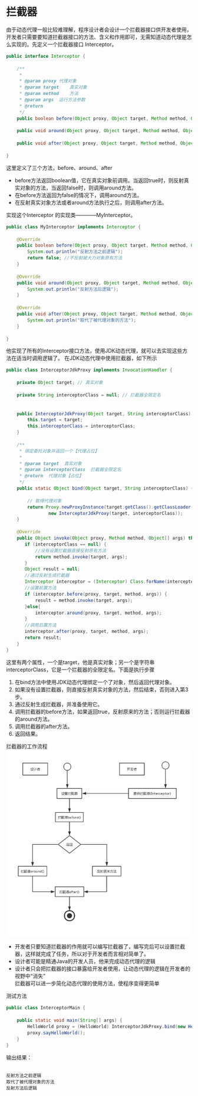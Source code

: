 # 拦截器

由于动态代理一般比较难理解，程序设计者会设计一个拦截器接口供开发者使用，开发者只需要要知道拦截器接口的方法、含义和作用即可，无需知道动态代理是怎么实现的。先定义一个拦截器接口  Interceptor。
```java
public interface Interceptor {

    /**
     * 
     * @param proxy 代理对象
     * @param target    真实对象
     * @param method    方法
     * @param args  运行方法参数
     * @return
     */
    public boolean before(Object proxy, Object target, Method method, Object[] args);

    public void around(Object proxy, Object target, Method method, Object[] args);

    public void after(Object proxy, Object target, Method method, Object[] args);

}
```
这里定义了三个方法，before、around、after
- before方法返回boolean值，它在真实对象前调用。当返回true时，则反射真实对象的方法，当返回false时，则调用around方法。
- 在before方法返回为false的情况下，调用around方法。
- 在反射真实对象方法或者around方法执行之后，则调用after方法。

实现这个Interceptor 的实现类————MyInterceptor。

```java
public class MyInterceptor implements Interceptor {

    @Override
    public boolean before(Object proxy, Object target, Method method, Object[] args) {
        System.out.println("反射方法之前逻辑");
        return false; //不反射被大力对象原有方法
    }

    @Override
    public void around(Object proxy, Object target, Method method, Object[] args) {
        System.out.println("反射方法后逻辑");
    }

    @Override
    public void after(Object proxy, Object target, Method method, Object[] args) {
        System.out.println("取代了被代理对象的方法");
    }

}

```
他实现了所有的Interceptor接口方法，使用JDK动态代理，就可以去实现这些方法在适当时调用逻辑了。 在JDK动态代理中使用拦截器，如下所示
```java
public class InterceptorJdkProxy implements InvocationHandler {

    private Object target; // 真实对象

    private String interceptorClass = null; // 拦截器全限定名


    public InterceptorJdkProxy(Object target, String interceptorClass) {
        this.target = target;
        this.interceptorClass = interceptorClass;
    }

    /**
     * 绑定委托对象并返回一个【代理占位】
     * 
     * @param target  真实对象
     * @param interceptorClass  拦截器全限定名
     * @return  代理对象【占位】
     */
    public static Object bind(Object target, String interceptorClass) {

        // 取得代理对象
        return Proxy.newProxyInstance(target.getClass().getClassLoader(), target.getClass().getInterfaces(),
                new InterceptorJdkProxy(target, interceptorClass));
    }

    @Override
    public Object invoke(Object proxy, Method method, Object[] args) throws Throwable {
       if (interceptorClass == null) {
           //没有设置拦截器直接反射原有方法
           return method.invoke(target, args);
       } 
       Object result = null;
       //通过反射生成拦截器
       Interceptor interceptor = (Interceptor) Class.forName(interceptorClass).newInstance();
       //设置前置方法
       if (interceptor.before(proxy, target, method, args)) {
           result = method.invoke(target, args);
       }else{
           interceptor.around(proxy, target, method, args);
       }
       //调用后置方法
       interceptor.after(proxy, target, method, args);
       return result;
    }
}
```
这里有两个属性，一个是target，他是真实对象；另一个是字符串interceptorClass，它是一个拦截器的全限定名。下面是执行步骤
1. 在bind方法中使用JDK动态代理绑定一个了对象，然后返回代理对象。
2. 如果没有设置拦截器，则直接反射真实对象的方法，然后结束，否则进入第3步。
3. 通过反射生成拦截器，并准备使用它。
4. 调用拦截器的before方法，如果返回true，反射原来的方法；否则运行拦截器的around方法。
5. 调用拦截器的after方法。
6. 返回结果。

拦截器的工作流程
![拦截器工作流程](../../imgs/拦截器.jpg)
- 开发者只要知道拦截器的作用就可以编写拦截器了，编写完后可以设置拦截器，这样就完成了任务，所以对于开发者而言相对简单了。
- 设计者可能是精通Java的开发人员，他来完成动态代理的逻辑
- 设计者只会把拦截器的接口暴露给开发者使用，让动态代理的逻辑在开发者的视野中“消失”  
拦截器可以进一步简化动态代理的使用方法，使程序变得更简单

测试方法
```java
public class InterceptorMain {

    public static void main(String[] args) {
        HelloWorld proxy = (HelloWorld) InterceptorJdkProxy.bind(new HelloWorldImpl(), "interceptor.MyInterceptor");
        proxy.sayHelloWorld();
    }
}
```
输出结果：
```

反射方法之前逻辑
取代了被代理对象的方法
反射方法后逻辑

```
